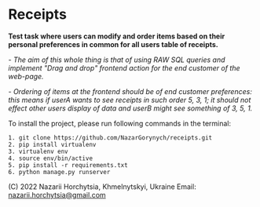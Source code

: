 # Receipts
  **Test task where users can modify and order items based on their personal preferences in common for all users table of receipts.**  

 _- The aim of this whole thing is that of using RAW SQL queries and implement "Drag and drop" frontend action for the end customer of the web-page._
 
 _- Ordering of items at the frontend should be of end customer preferences: this means if userA wants to see receipts in such order 5, 3, 1; it should not effect other users display of data and userB might see something of 3, 5, 1._ 

 To install the project, please run following commands in the terminal:
```
1. git clone https://github.com/NazarGorynych/receipts.git
2. pip install virtualenv
3. virtualenv env
4. source env/bin/active
5. pip install -r requirements.txt
6. python manage.py runserver
```

 (C) 2022 Nazarii Horchytsia, Khmelnytskyi, Ukraine
 Email: nazarii.horchytsia@gmail.com
